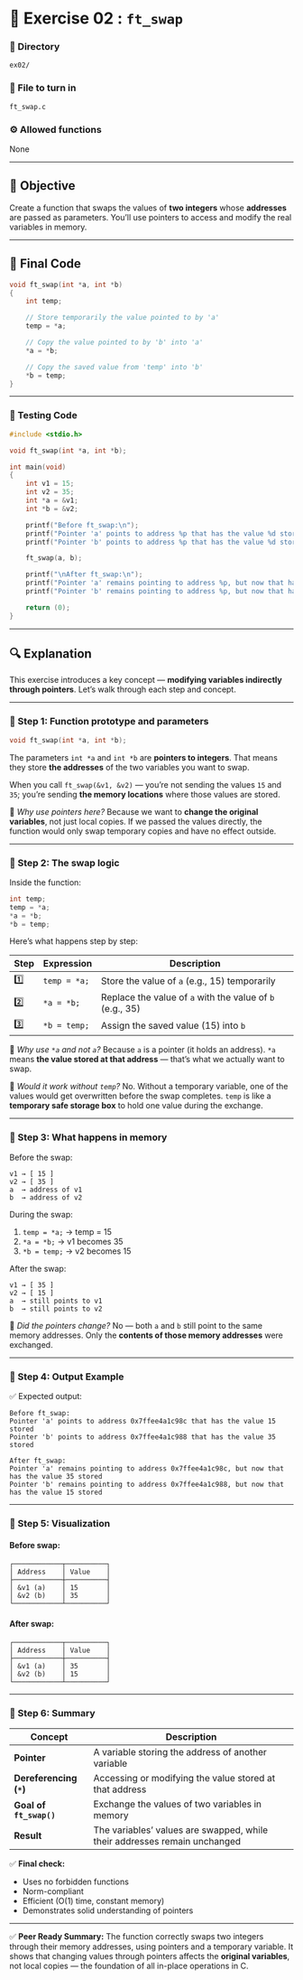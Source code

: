 # 🧩 Exercise 02 : `ft_swap`

### 📁 Directory

`ex02/`

### 📄 File to turn in

`ft_swap.c`

### ⚙️ Allowed functions

None

---

## 🧠 Objective

Create a function that swaps the values of **two integers** whose **addresses** are passed as parameters.
You’ll use pointers to access and modify the real variables in memory.

---

## 📘 Final Code

```c
void ft_swap(int *a, int *b)
{
	int temp;

	// Store temporarily the value pointed to by 'a'
	temp = *a;

	// Copy the value pointed to by 'b' into 'a'
	*a = *b;

	// Copy the saved value from 'temp' into 'b'
	*b = temp;
}
```

---

### 🧩 Testing Code

```c
#include <stdio.h>

void ft_swap(int *a, int *b);

int main(void)
{
	int v1 = 15;
	int v2 = 35;
	int *a = &v1;
	int *b = &v2;

	printf("Before ft_swap:\n");
	printf("Pointer 'a' points to address %p that has the value %d stored\n", a, *a);
	printf("Pointer 'b' points to address %p that has the value %d stored\n", b, *b);

	ft_swap(a, b);

	printf("\nAfter ft_swap:\n");
	printf("Pointer 'a' remains pointing to address %p, but now that has the value %d stored\n", a, *a);
	printf("Pointer 'b' remains pointing to address %p, but now that has the value %d stored\n", b, *b);

	return (0);
}
```

---

## 🔍 Explanation

This exercise introduces a key concept — **modifying variables indirectly through pointers**.
Let’s walk through each step and concept.

---

### 🧩 Step 1: Function prototype and parameters

```c
void ft_swap(int *a, int *b);
```

The parameters `int *a` and `int *b` are **pointers to integers**.
That means they store **the addresses** of the two variables you want to swap.

When you call `ft_swap(&v1, &v2)` —
you’re not sending the values `15` and `35`;
you’re sending **the memory locations** where those values are stored.

💬 *Why use pointers here?*
Because we want to **change the original variables**, not just local copies.
If we passed the values directly, the function would only swap temporary copies and have no effect outside.

---

### 🧩 Step 2: The swap logic

Inside the function:

```c
int temp;
temp = *a;
*a = *b;
*b = temp;
```

Here’s what happens step by step:

| Step | Expression   | Description                                               |
| ---- | ------------ | --------------------------------------------------------- |
| 1️⃣  | `temp = *a;` | Store the value of `a` (e.g., 15) temporarily             |
| 2️⃣  | `*a = *b;`   | Replace the value of `a` with the value of `b` (e.g., 35) |
| 3️⃣  | `*b = temp;` | Assign the saved value (15) into `b`                      |

💬 *Why use `*a` and not `a`?*
Because `a` is a pointer (it holds an address).
`*a` means **the value stored at that address** — that’s what we actually want to swap.

💬 *Would it work without `temp`?*
No. Without a temporary variable, one of the values would get overwritten before the swap completes.
`temp` is like a **temporary safe storage box** to hold one value during the exchange.

---

### 🧩 Step 3: What happens in memory

Before the swap:

```
v1 → [ 15 ]
v2 → [ 35 ]
a  → address of v1
b  → address of v2
```

During the swap:

1. `temp = *a;` → temp = 15
2. `*a = *b;` → v1 becomes 35
3. `*b = temp;` → v2 becomes 15

After the swap:

```
v1 → [ 35 ]
v2 → [ 15 ]
a  → still points to v1
b  → still points to v2
```

💬 *Did the pointers change?*
No — both `a` and `b` still point to the same memory addresses.
Only the **contents of those memory addresses** were exchanged.

---

### 🧩 Step 4: Output Example

✅ Expected output:

```
Before ft_swap:
Pointer 'a' points to address 0x7ffee4a1c98c that has the value 15 stored
Pointer 'b' points to address 0x7ffee4a1c988 that has the value 35 stored

After ft_swap:
Pointer 'a' remains pointing to address 0x7ffee4a1c98c, but now that has the value 35 stored
Pointer 'b' remains pointing to address 0x7ffee4a1c988, but now that has the value 15 stored
```

---

### 🧩 Step 5: Visualization

#### Before swap:

```
┌────────────┬──────────┐
│ Address    │ Value    │
├────────────┼──────────┤
│ &v1 (a)    │ 15       │
│ &v2 (b)    │ 35       │
└────────────┴──────────┘
```

#### After swap:

```
┌────────────┬──────────┐
│ Address    │ Value    │
├────────────┼──────────┤
│ &v1 (a)    │ 35       │
│ &v2 (b)    │ 15       │
└────────────┴──────────┘
```

---

### 🧩 Step 6: Summary

| Concept                 | Description                                                               |
| ----------------------- | ------------------------------------------------------------------------- |
| **Pointer**             | A variable storing the address of another variable                        |
| **Dereferencing (`*`)** | Accessing or modifying the value stored at that address                   |
| **Goal of `ft_swap()`** | Exchange the values of two variables in memory                            |
| **Result**              | The variables’ values are swapped, while their addresses remain unchanged |

✅ **Final check:**

* Uses no forbidden functions
* Norm-compliant
* Efficient (O(1) time, constant memory)
* Demonstrates solid understanding of pointers

---

✅ **Peer Ready Summary:**
The function correctly swaps two integers through their memory addresses, using pointers and a temporary variable.
It shows that changing values through pointers affects the **original variables**, not local copies — the foundation of all in-place operations in C.

